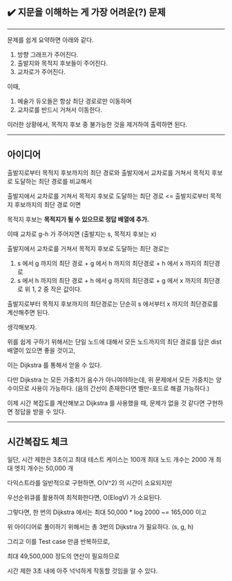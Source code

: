 ## ✔️ 지문을 이해하는 게 가장 어려운(?) 문제

---

문제를 쉽게 요약하면 아래와 같다.

1. 방향 그래프가 주어진다.
2. 출발지와 목적지 후보들이 주어진다.
3. 교차로가 주어진다.

이때,

1. 예술가 듀오들은 항상 최단 경로로만 이동하며
2. 교차로를 반드시 거쳐서 이동한다.

이러한 상황에서, 목적지 후보 중 불가능한 것을 제거하여 출력하면 된다.

---



## 아이디어

출발지로부터 목적지 후보까지의 최단 경로와
출발지에서 교차로를 거쳐서 목적지 후보로 도달하는 최단 경로를 비교해서

출발지에서 교차로를 거쳐서 목적지 후보로 도달하는 최단 경로 <= 출발지로부터 목적지 후보까지의 최단 경로  이면

목적지 후보는 **목적지가 될 수 있으므로 정답 배열에 추가.**

이때 교차로 g-h 가 주어지면 (출발지는 s, 목적지 후보는 x)

출발지에서 교차로를 거쳐서 목적지 후보로 도달하는 최단 경로는
1. s 에서 g 까지의 최단 경로 + g 에서 h 까지의 최단경로 + h 에서 x 까지의 최단경로
2. s 에서 h 까지의 최단 경로 + h 에서 g 까지의 최단경로 + g 에서 x 까지의 최단경로
위 1, 2 중 작은 값이다.

출발지로부터 목적지 후보까지의 최단경로는 단순히 s 에서부터 x 까지의 최단경로를 계산해주면 된다.

생각해보자.

위를 쉽게 구하기 위해서는 단일 노드에 대해서 모든 노드까지의 최단 경로를 담은 dist 배열이 있으면 좋을 것이고,

이는 Dijkstra 를 통해서 얻을 수 있다.

다만 Dijkstra 는 모든 가중치가 음수가 아니여야하는데, 위 문제에서 모든 가중치는 양수이므로 사용이 가능하다. (음의 간선이 존재한다면 벨만-포드로 해결 가능하다.)

이제 시간 복잡도를 계산해보고 Dijkstra 를 사용했을 때, 문제가 없을 것 같다면 구현하면 정답을 받을 수 있다. 

---



## 시간복잡도 체크

일단, 시간 제한은 3초이고
최대 테스트 케이스는 100개
최대 노드 개수는 2000 개
최대 엣지 개수는 50,000 개

다익스트라를 일반적으로 구현하면, O(V^2) 의 시간이 소요되지만

우선순위큐를 활용하여  최적화한다면, O(ElogV) 가 소요된다.

그렇다면, 한 번의 Dijkstra 에서는 최대 50,000 * log 2000 ~= 165,000 이고

위 아이디어로 풀이하기 위해서는 총 3번의 Dijkstra 가 필요하다. (s, g, h)

그리고 이를 Test case 만큼 반복하므로,

최대 49,500,000 정도의 연산이 필요하므로

시간 제한 3초 내에 아주 넉넉하게 작동할 것임을 알 수 있다.
